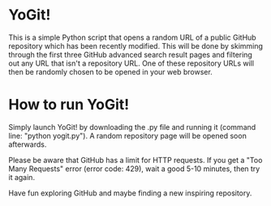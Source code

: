 # YoGit!
This is a simple Python script that opens a random URL of a public GitHub repository which has been recently modified. This will be done by skimming through the first three GitHub advanced search result pages and filtering out any URL that isn't a repository URL. One of these repository URLs will then be randomly chosen to be opened in your web browser.

# How to run YoGit!
Simply launch YoGit! by downloading the .py file and running it (command line: "python yogit.py"). A random repository page will be opened soon afterwards.

Please be aware that GitHub has a limit for HTTP requests. If you get a "Too Many Requests" error (error code: 429), wait a good 5-10 minutes, then try it again.



Have fun exploring GitHub and maybe finding a new inspiring repository.
